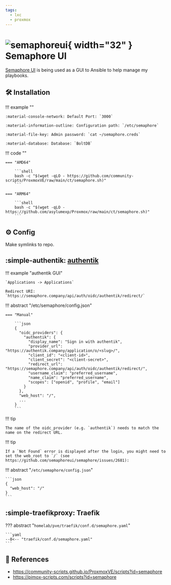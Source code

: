 ```yaml
---
tags:
  - lxc
  - proxmox
---
```

# ![semaphoreui](https://cdn.jsdelivr.net/gh/selfhst/icons/svg/semaphore-ui.svg){ width="32" } Semaphore UI

[Semaphore UI][1] is being used as a GUI to Ansible to help manage my playbooks.

## :hammer_and_wrench: Installation

!!! example ""

    :material-console-network: Default Port: `3000`

    :material-information-outline: Configuration path: `/etc/semaphore`

    :material-file-key: Admin password: `cat ~/semaphore.creds`

    :material-database: Database: `BoltDB`

!!! code ""

    === "AMD64"

        ```shell
        bash -c "$(wget -qLO - https://github.com/community-scripts/ProxmoxVE/raw/main/ct/semaphore.sh)"
        ```

    === "ARM64"

        ```shell
        bash -c "$(wget -qLO - https://github.com/asylumexp/Proxmox/raw/main/ct/semaphore.sh)"
        ```

## :gear: Config

Make symlinks to repo.

## :simple-authentik: [authentik][2]

!!! example "authentik GUI"

    `Applications -> Applications`

    Redirect URI: `https://semaphore.company/api/auth/oidc/authentik/redirect/`

!!! abstract "/etc/semaphore/config.json"

    === "Manual"

        ```json
        {
          "oidc_providers": {
            "authentik": {
              "display_name": "Sign in with authentik",
              "provider_url": "https://authentik.company/application/o/<slug>/",
              "client_id": "<client-id>",
              "client_secret": "<client-secret>",
              "redirect_url": "https://semaphore.company/api/auth/oidc/authentik/redirect/",
              "username_claim": "preferred_username",
              "name_claim": "preferred_username",
              "scopes": ["openid", "profile", "email"]
            }
          },
          "web_host": "/",
          ...
        }
        ```
!!! tip

    The name of the oidc_provider (e.g. `authentik`) needs to match the name on the redirect URL.

!!! tip

    If a `Not Found` error is displayed after the login, you might need to set the web_root to `/` (see https://github.com/semaphoreui/semaphore/issues/2681):

!!! abstract "`/etc/semaphore/config.json`"

    ```json
    {    
      "web_host": "/"
    }
    ```

## :simple-traefikproxy: Traefik

??? abstract "`homelab/pve/traefik/conf.d/semaphore.yaml`"

    ```yaml
    --8<-- "traefik/conf.d/semaphore.yaml"
    ```

## :link: References

- <https://community-scripts.github.io/ProxmoxVE/scripts?id=semaphore>
- <https://pimox-scripts.com/scripts?id=semaphore>

[1]: <https://semaphoreui.com/>
[2]: <https://docs.goauthentik.io/integrations/services/semaphore/>
